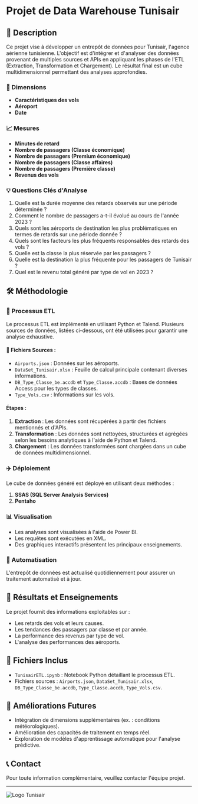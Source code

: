 # Projet de Data Warehouse Tunisair

## 🚀 Description 
Ce projet vise à développer un entrepôt de données pour Tunisair, l'agence aérienne tunisienne. L'objectif est d'intégrer et d'analyser des données provenant de multiples sources et APIs en appliquant les phases de l'ETL (Extraction, Transformation et Chargement). Le résultat final est un cube multidimensionnel permettant des analyses approfondies.

### 📂 Dimensions 
- **Caractéristiques des vols**
- **Aéroport**
- **Date**

### 📈 Mesures 
- **Minutes de retard**
- **Nombre de passagers (Classe économique)**
- **Nombre de passagers (Premium économique)**
- **Nombre de passagers (Classe affaires)**
- **Nombre de passagers (Première classe)**
- **Revenus des vols**

### 💡 Questions Clés d'Analyse 
1. Quelle est la durée moyenne des retards observés sur une période déterminée ?
2. Comment le nombre de passagers a-t-il évolué au cours de l'année 2023 ?
3. Quels sont les aéroports de destination les plus problématiques en termes de retards sur une période donnée ?
4. Quels sont les facteurs les plus fréquents responsables des retards des vols ?
5. Quelle est la classe la plus réservée par les passagers ?
6. Quelle est la destination la plus fréquente pour les passagers de Tunisair ?
7. Quel est le revenu total généré par type de vol en 2023 ?

## 🛠️ Méthodologie 

### 📄 Processus ETL 
Le processus ETL est implémenté en utilisant Python et Talend. Plusieurs sources de données, listées ci-dessous, ont été utilisées pour garantir une analyse exhaustive.

#### 📂 Fichiers Sources :
- `Airports.json` : Données sur les aéroports.
- `DataSet_Tunisair.xlsx` : Feuille de calcul principale contenant diverses informations.
- `DB_Type_Classe_be.accdb` et `Type_Classe.accdb` : Bases de données Access pour les types de classes.
- `Type_Vols.csv` : Informations sur les vols.

#### Étapes :
1. **Extraction** : Les données sont récupérées à partir des fichiers mentionnés et d'APIs.
2. **Transformation** : Les données sont nettoyées, structurées et agrégées selon les besoins analytiques à l'aide de Python et Talend.
3. **Chargement** : Les données transformées sont chargées dans un cube de données multidimensionnel.

### ✈️ Déploiement 
Le cube de données généré est déployé en utilisant deux méthodes :
1. **SSAS (SQL Server Analysis Services)**
2. **Pentaho**

### 📊 Visualisation 
- Les analyses sont visualisées à l'aide de Power BI.
- Les requêtes sont exécutées en XML.
- Des graphiques interactifs présentent les principaux enseignements.

### 🔄 Automatisation 
L'entrepôt de données est actualisé quotidiennement pour assurer un traitement automatisé et à jour.

## 🌟 Résultats et Enseignements 
Le projet fournit des informations exploitables sur :
- Les retards des vols et leurs causes.
- Les tendances des passagers par classe et par année.
- La performance des revenus par type de vol.
- L'analyse des performances des aéroports.

## 📂 Fichiers Inclus 
- `TunisairETL.ipynb` : Notebook Python détaillant le processus ETL.
- Fichiers sources : `Airports.json`, `DataSet_Tunisair.xlsx`, `DB_Type_Classe_be.accdb`, `Type_Classe.accdb`, `Type_Vols.csv`.

## 🚀 Améliorations Futures 
- Intégration de dimensions supplémentaires (ex. : conditions météorologiques).
- Amélioration des capacités de traitement en temps réel.
- Exploration de modèles d'apprentissage automatique pour l'analyse prédictive.

## 📞 Contact 
Pour toute information complémentaire, veuillez contacter l'équipe projet.

---

![Logo Tunisair](https://upload.wikimedia.org/wikipedia/commons/thumb/7/7e/Tunisair_logo.svg/2560px-Tunisair_logo.svg.png)

